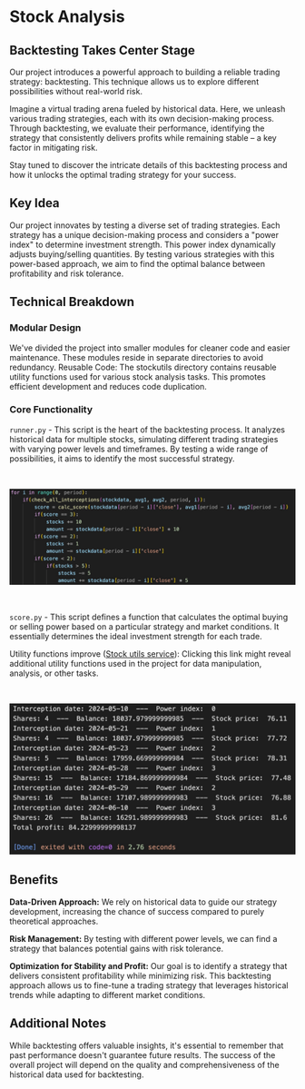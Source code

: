 # Stock Analysis


## Backtesting Takes Center Stage

Our project introduces a powerful approach to building a reliable trading strategy: backtesting. This technique allows us to explore different possibilities without real-world risk.

Imagine a virtual trading arena fueled by historical data. Here, we unleash various trading strategies, each with its own decision-making process. Through backtesting, we evaluate their performance, identifying the strategy that consistently delivers profits while remaining stable – a key factor in mitigating risk.

Stay tuned to discover the intricate details of this backtesting process and how it unlocks the optimal trading strategy for your success.




## Key Idea

Our project innovates by testing a diverse set of trading strategies. Each strategy has a unique decision-making process and considers a "power index" to determine investment strength. This power index dynamically adjusts buying/selling quantities. By testing various strategies with this power-based approach, we aim to find the optimal balance between profitability and risk tolerance.

## Technical Breakdown

### Modular Design

We've divided the project into smaller modules for cleaner code and easier maintenance. These modules reside in separate directories to avoid redundancy.
Reusable Code: The stockutils directory contains reusable utility functions used for various stock analysis tasks. This promotes efficient development and reduces code duplication.

### Core Functionality

`runner.py` - This script is the heart of the backtesting process. It analyzes historical data for multiple stocks, simulating different trading strategies with varying power levels and timeframes. By testing a wide range of possibilities, it aims to identify the most successful strategy.

<br>

![runner-power](/images/runner.jpg)

<br>

`score.py` -  This script defines a function that calculates the optimal buying or selling power based on a particular strategy and market conditions. It essentially determines the ideal investment strength for each trade.

Utility functions improve ([Stock utils service](services-stockUtils.md)): Clicking this link might reveal additional utility functions used in the project for data manipulation, analysis, or other tasks.

<br>

![totalProfit](/images/totalProfit.jpg)


## Benefits

**Data-Driven Approach:** We rely on historical data to guide our strategy development, increasing the chance of success compared to purely theoretical approaches.

**Risk Management:** By testing with different power levels, we can find a strategy that balances potential gains with risk tolerance. 

**Optimization for Stability and Profit:** Our goal is to identify a strategy that delivers consistent profitability while minimizing risk.
This backtesting approach allows us to fine-tune a trading strategy that leverages historical trends while adapting to different market conditions.

## Additional Notes

While backtesting offers valuable insights, it's essential to remember that past performance doesn't guarantee future results.
The success of the overall project will depend on the quality and comprehensiveness of the historical data used for backtesting.